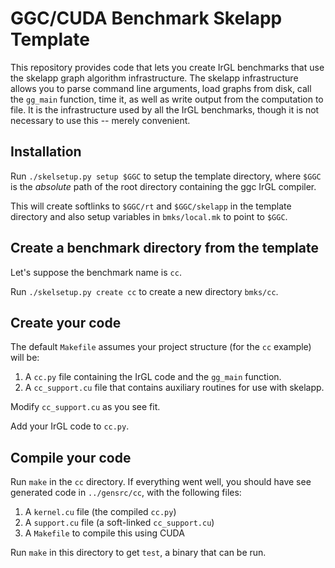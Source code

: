 # GGC/CUDA Benchmark Skelapp Template

This repository provides code that lets you create IrGL benchmarks
that use the skelapp graph algorithm infrastructure. The skelapp
infrastructure allows you to parse command line arguments, load graphs
from disk, call the `gg_main` function, time it, as well as write
output from the computation to file. It is the infrastructure used by
all the IrGL benchmarks, though it is not necessary to use this --
merely convenient.


## Installation

Run `./skelsetup.py setup $GGC` to setup the template directory, where
`$GGC` is the *absolute* path of the root directory containing the ggc
IrGL compiler.

This will create softlinks to `$GGC/rt` and `$GGC/skelapp` in the
template directory and also setup variables in `bmks/local.mk` to
point to `$GGC`.
   
## Create a benchmark directory from the template

Let's suppose the benchmark name is `cc`.

Run `./skelsetup.py create cc` to create a new directory `bmks/cc`.

## Create your code

The default `Makefile` assumes your project structure (for the `cc`
example) will be:

  1. A `cc.py` file containing the IrGL code and the `gg_main` function.
  2. A `cc_support.cu` file that contains auxiliary routines for use with skelapp.

Modify `cc_support.cu` as you see fit.

Add your IrGL code to `cc.py`.

## Compile your code

Run `make` in the `cc` directory. If everything went well, you should
have see generated code in `../gensrc/cc`, with the following files:

  1. A `kernel.cu` file (the compiled `cc.py`)
  2. A `support.cu` file (a soft-linked `cc_support.cu`)
  3. A `Makefile` to compile this using CUDA

Run `make` in this directory to get `test`, a binary that can be run.
